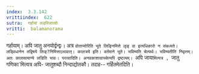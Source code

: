 ```yaml
---
index:  3.3.142
vrittiindex:  622
sutra:  गर्हायां लडपिजात्वोः
vritti:  balamanorama 
---
```


गर्हायाम्। अपि जातु अनयोर्द्वन्द्वः। अत्र `वोताप्योरिति भूते लिङ्निमित्ते लृङ् वा इत्यधिकारो न संबध्यते। लड्विधानेन तद्विषये लिङ्?निमित्ताऽभावात्। कालत्रये इति। वर्तमाने भूते। भविष्यति चेत्यर्थः। भविष्यतीति निवृत्तम्। अतः कालसामान्ये लडिति भावः। परत्वादिति। अनवकाशत्वाच्चेत्यपि द्रष्टव्यम्। `अपि जाया`मित्यत्र , `जातु गणिका`मित्यत्र अपि- जातुशब्दौ निन्दाद्योतकौ। तदाह-- गर्हितमेतदिति। 

